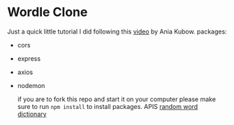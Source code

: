# Wordle Clone

Just a quick little tutorial I did following this [video](https://www.youtube.com/watch?v=mpby4HiElek) by Ania Kubow.
packages:

- cors
- express
- axios
- nodemon

  if you are to fork this repo and start it on your computer please make sure to run `npm install` to install packages.
  APIS
  [random word](https://bit.ly/random-word-api)
  [dictionary](https://bit.ly/dictionary-api)
